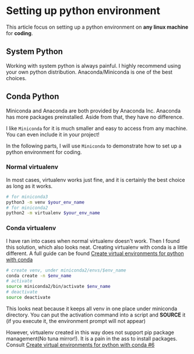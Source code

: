 # Setting up python environment
This article focus on setting up a python environment on **any linux machine** for **coding**.
## System Python
Working with system python is always painful. I highly recommend using your own python distribution. Anaconda/Miniconda is one of the best choices.

## Conda Python
Miniconda and Anaconda are both provided by Anaconda Inc. Anaconda has more packages preinstalled. Aside from that, they have no difference.

I like `Miniconda` for it is much smaller and easy to access from any machine. You can even include it in your project!

In the following parts, I will use `Miniconda` to demonstrate how to set up a python environment for coding.
### Normal virtualenv
In most cases, virtualenv works just fine, and it is certainly the best choice as long as it works.
```bash
# for miniconda3
python3 -m venv $your_env_name
# for miniconda2
python2 -m virtualenv $your_env_name
```

### Conda virtualenv
I have ran into cases when normal virtualenv doesn't work. Then I found this solution, which also looks neat.
Creating virtualenv with conda is a little different. A full guide can be found [Create virtual environments for python with conda](http://uoa-eresearch.github.io/eresearch-cookbook/recipe/2014/11/20/conda/)
```bash
# create venv, under miniconda2/envs/$env_name
conda create -n $env_name 
# activate
source miniconda2/bin/activate $env_name
# deactivate
source deactivate
```
This looks neat because it keeps all venv in one place under miniconda directory. You can put the activation command into a script and **SOURCE** it (if you execute it, the environment prompt will not appear)

However, virtualenv created in this way does not support pip package management(No tuna mirror!). It is a pain in the ass to install packages. Consult [Create virtual environments for python with conda #6](http://uoa-eresearch.github.io/eresearch-cookbook/recipe/2014/11/20/conda/) 
